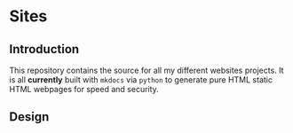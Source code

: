 # Sites #
## Introduction ##
This repository contains the source for all my different websites projects. It
is all __currently__ built with `mkdocs` via `python` to generate pure HTML 
static HTML webpages for speed and security.

## Design ##

